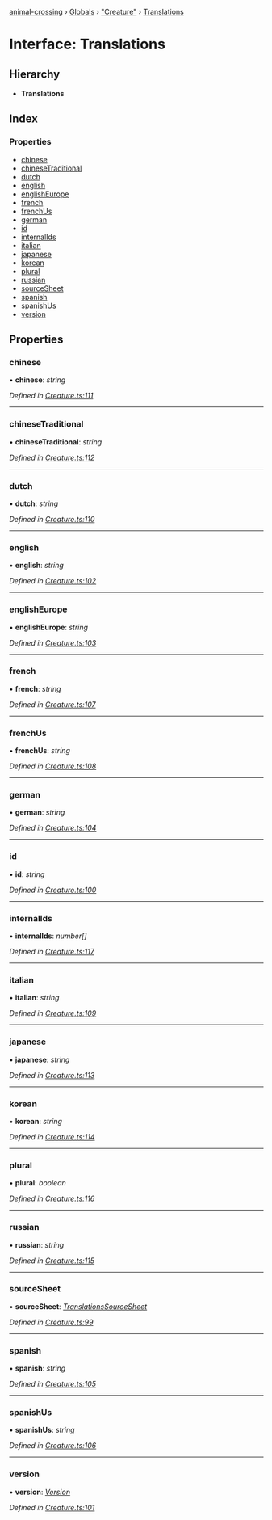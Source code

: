 [animal-crossing](../README.md) › [Globals](../globals.md) › ["Creature"](../modules/_creature_.md) › [Translations](_creature_.translations.md)

# Interface: Translations

## Hierarchy

* **Translations**

## Index

### Properties

* [chinese](_creature_.translations.md#chinese)
* [chineseTraditional](_creature_.translations.md#chinesetraditional)
* [dutch](_creature_.translations.md#dutch)
* [english](_creature_.translations.md#english)
* [englishEurope](_creature_.translations.md#englisheurope)
* [french](_creature_.translations.md#french)
* [frenchUs](_creature_.translations.md#frenchus)
* [german](_creature_.translations.md#german)
* [id](_creature_.translations.md#id)
* [internalIds](_creature_.translations.md#internalids)
* [italian](_creature_.translations.md#italian)
* [japanese](_creature_.translations.md#japanese)
* [korean](_creature_.translations.md#korean)
* [plural](_creature_.translations.md#plural)
* [russian](_creature_.translations.md#russian)
* [sourceSheet](_creature_.translations.md#sourcesheet)
* [spanish](_creature_.translations.md#spanish)
* [spanishUs](_creature_.translations.md#spanishus)
* [version](_creature_.translations.md#version)

## Properties

###  chinese

• **chinese**: *string*

*Defined in [Creature.ts:111](https://github.com/Norviah/animal-crossing/blob/577801d/module/types/Creature.ts#L111)*

___

###  chineseTraditional

• **chineseTraditional**: *string*

*Defined in [Creature.ts:112](https://github.com/Norviah/animal-crossing/blob/577801d/module/types/Creature.ts#L112)*

___

###  dutch

• **dutch**: *string*

*Defined in [Creature.ts:110](https://github.com/Norviah/animal-crossing/blob/577801d/module/types/Creature.ts#L110)*

___

###  english

• **english**: *string*

*Defined in [Creature.ts:102](https://github.com/Norviah/animal-crossing/blob/577801d/module/types/Creature.ts#L102)*

___

###  englishEurope

• **englishEurope**: *string*

*Defined in [Creature.ts:103](https://github.com/Norviah/animal-crossing/blob/577801d/module/types/Creature.ts#L103)*

___

###  french

• **french**: *string*

*Defined in [Creature.ts:107](https://github.com/Norviah/animal-crossing/blob/577801d/module/types/Creature.ts#L107)*

___

###  frenchUs

• **frenchUs**: *string*

*Defined in [Creature.ts:108](https://github.com/Norviah/animal-crossing/blob/577801d/module/types/Creature.ts#L108)*

___

###  german

• **german**: *string*

*Defined in [Creature.ts:104](https://github.com/Norviah/animal-crossing/blob/577801d/module/types/Creature.ts#L104)*

___

###  id

• **id**: *string*

*Defined in [Creature.ts:100](https://github.com/Norviah/animal-crossing/blob/577801d/module/types/Creature.ts#L100)*

___

###  internalIds

• **internalIds**: *number[]*

*Defined in [Creature.ts:117](https://github.com/Norviah/animal-crossing/blob/577801d/module/types/Creature.ts#L117)*

___

###  italian

• **italian**: *string*

*Defined in [Creature.ts:109](https://github.com/Norviah/animal-crossing/blob/577801d/module/types/Creature.ts#L109)*

___

###  japanese

• **japanese**: *string*

*Defined in [Creature.ts:113](https://github.com/Norviah/animal-crossing/blob/577801d/module/types/Creature.ts#L113)*

___

###  korean

• **korean**: *string*

*Defined in [Creature.ts:114](https://github.com/Norviah/animal-crossing/blob/577801d/module/types/Creature.ts#L114)*

___

###  plural

• **plural**: *boolean*

*Defined in [Creature.ts:116](https://github.com/Norviah/animal-crossing/blob/577801d/module/types/Creature.ts#L116)*

___

###  russian

• **russian**: *string*

*Defined in [Creature.ts:115](https://github.com/Norviah/animal-crossing/blob/577801d/module/types/Creature.ts#L115)*

___

###  sourceSheet

• **sourceSheet**: *[TranslationsSourceSheet](../enums/_creature_.translationssourcesheet.md)*

*Defined in [Creature.ts:99](https://github.com/Norviah/animal-crossing/blob/577801d/module/types/Creature.ts#L99)*

___

###  spanish

• **spanish**: *string*

*Defined in [Creature.ts:105](https://github.com/Norviah/animal-crossing/blob/577801d/module/types/Creature.ts#L105)*

___

###  spanishUs

• **spanishUs**: *string*

*Defined in [Creature.ts:106](https://github.com/Norviah/animal-crossing/blob/577801d/module/types/Creature.ts#L106)*

___

###  version

• **version**: *[Version](../enums/_creature_.version.md)*

*Defined in [Creature.ts:101](https://github.com/Norviah/animal-crossing/blob/577801d/module/types/Creature.ts#L101)*
